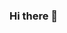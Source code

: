 ### Hi there 👋

<!--
**Arpit261/Arpit261** is a ✨ _special_ ✨ repository because its `README.md` (this file) appears on your GitHub profile.

Here are some ideas to get you started:

###I’m currently learning 💡🚀

▪ Android Development
▪ Kotlin

###[![Arpit's github stats](https://github-readme-stats.vercel.app/api?username=Arpit261)](https://github.com/Arpit261/github-readme-stats)

###![Arpit's github stats](https://github-readme-stats.vercel.app/api?username=Arpit261&show_icons=true)

